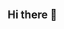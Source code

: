 ## Hi there 👋

<!--
**EddyoJKHZ/EddyoJKHZ** is a ✨ _special_ ✨ repository because its `README.md` (this file) appears on your GitHub profile.

Here are some ideas to get you started:

- 🔭 I’m currently working on a mapping project for UNICEF
- 🌱 I’m currently learning machine learning, data science and computer science
- 👯 I’m looking to collaborate on anything to help me develop new skills!
- 🤔 I’m looking for help with developing my skills in python and any other languages deemed useful to learn
- 💬 Ask me about video games
- 📫 How to reach me: 
  - Email: eddyobarnard@gmail.com
- 😄 Pronouns: He/Him
-->
